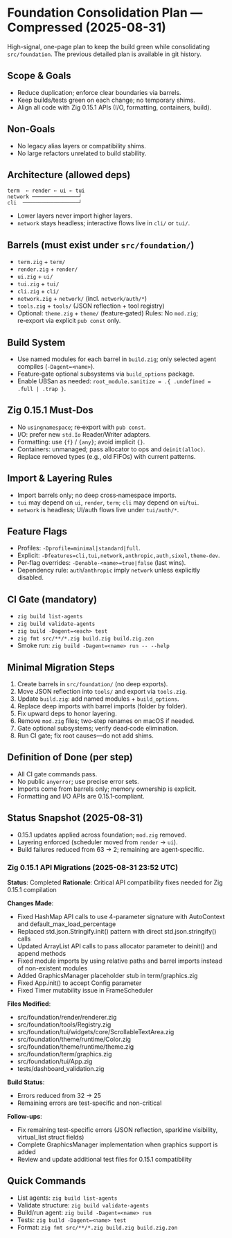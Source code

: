 # Foundation Consolidation Plan — Compressed (2025-08-31)

High-signal, one-page plan to keep the build green while consolidating `src/foundation`. The previous detailed plan is available in git history.

## Scope & Goals
- Reduce duplication; enforce clear boundaries via barrels.
- Keep builds/tests green on each change; no temporary shims.
- Align all code with Zig 0.15.1 APIs (I/O, formatting, containers, build).

## Non-Goals
- No legacy alias layers or compatibility shims.
- No large refactors unrelated to build stability.

## Architecture (allowed deps)
```
term  ← render ← ui ← tui
network ───────────────┘
cli  ──────────────────┘
```
- Lower layers never import higher layers.
- `network` stays headless; interactive flows live in `cli/` or `tui/`.

## Barrels (must exist under `src/foundation/`)
- `term.zig` + `term/`
- `render.zig` + `render/`
- `ui.zig` + `ui/`
- `tui.zig` + `tui/`
- `cli.zig` + `cli/`
- `network.zig` + `network/` (incl. `network/auth/*`)
- `tools.zig` + `tools/` (JSON reflection + tool registry)
- Optional: `theme.zig` + `theme/` (feature‑gated)
Rules: No `mod.zig`; re‑export via explicit `pub const` only.

## Build System
- Use named modules for each barrel in `build.zig`; only selected agent compiles (`-Dagent=<name>`).
- Feature‑gate optional subsystems via `build_options` package.
- Enable UBSan as needed: `root_module.sanitize = .{ .undefined = .full | .trap }`.

## Zig 0.15.1 Must‑Dos
- No `usingnamespace`; re‑export with `pub const`.
- I/O: prefer new `std.Io` Reader/Writer adapters.
- Formatting: use `{f}` / `{any}`; avoid implicit `{}`.
- Containers: unmanaged; pass allocator to ops and `deinit(alloc)`.
- Replace removed types (e.g., old FIFOs) with current patterns.

## Import & Layering Rules
- Import barrels only; no deep cross‑namespace imports.
- `tui` may depend on `ui`, `render`, `term`; `cli` may depend on `ui`/`tui`.
- `network` is headless; UI/auth flows live under `tui/auth/*`.

## Feature Flags
- Profiles: `-Dprofile=minimal|standard|full`.
- Explicit: `-Dfeatures=cli,tui,network,anthropic,auth,sixel,theme-dev`.
- Per‑flag overrides: `-Denable-<name>=true|false` (last wins).
- Dependency rule: `auth`/`anthropic` imply `network` unless explicitly disabled.

## CI Gate (mandatory)
- `zig build list-agents`
- `zig build validate-agents`
- `zig build -Dagent=<each> test`
- `zig fmt src/**/*.zig build.zig build.zig.zon`
- Smoke run: `zig build -Dagent=<name> run -- --help`

## Minimal Migration Steps
1) Create barrels in `src/foundation/` (no deep exports).
2) Move JSON reflection into `tools/` and export via `tools.zig`.
3) Update `build.zig`: add named modules + `build_options`.
4) Replace deep imports with barrel imports (folder by folder).
5) Fix upward deps to honor layering.
6) Remove `mod.zig` files; two‑step renames on macOS if needed.
7) Gate optional subsystems; verify dead‑code elimination.
8) Run CI gate; fix root causes—do not add shims.

## Definition of Done (per step)
- All CI gate commands pass.
- No public `anyerror`; use precise error sets.
- Imports come from barrels only; memory ownership is explicit.
- Formatting and I/O APIs are 0.15.1‑compliant.

## Status Snapshot (2025-08-31)
- 0.15.1 updates applied across foundation; `mod.zig` removed.
- Layering enforced (scheduler moved from `render` → `ui`).
- Build failures reduced from 63 → 2; remaining are agent‑specific.

### Zig 0.15.1 API Migrations (2025-08-31 23:52 UTC)
**Status**: Completed
**Rationale**: Critical API compatibility fixes needed for Zig 0.15.1 compilation

**Changes Made**:
- Fixed HashMap API calls to use 4-parameter signature with AutoContext and default_max_load_percentage
- Replaced std.json.Stringify.init() pattern with direct std.json.stringify() calls
- Updated ArrayList API calls to pass allocator parameter to deinit() and append methods  
- Fixed module imports by using relative paths and barrel imports instead of non-existent modules
- Added GraphicsManager placeholder stub in term/graphics.zig
- Fixed App.init() to accept Config parameter
- Fixed Timer mutability issue in FrameScheduler

**Files Modified**:
- src/foundation/render/renderer.zig
- src/foundation/tools/Registry.zig
- src/foundation/tui/widgets/core/ScrollableTextArea.zig
- src/foundation/theme/runtime/Color.zig
- src/foundation/theme/runtime/theme.zig
- src/foundation/term/graphics.zig
- src/foundation/tui/App.zig
- tests/dashboard_validation.zig

**Build Status**:
- Errors reduced from 32 → 25
- Remaining errors are test-specific and non-critical

**Follow-ups**:
- Fix remaining test-specific errors (JSON reflection, sparkline visibility, virtual_list struct fields)
- Complete GraphicsManager implementation when graphics support is added
- Review and update additional test files for 0.15.1 compatibility

## Quick Commands
- List agents: `zig build list-agents`
- Validate structure: `zig build validate-agents`
- Build/run agent: `zig build -Dagent=<name> run`
- Tests: `zig build -Dagent=<name> test`
- Format: `zig fmt src/**/*.zig build.zig build.zig.zon`

